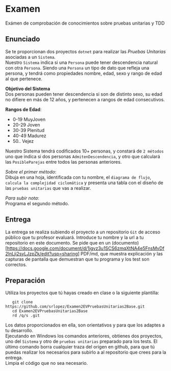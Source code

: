 # Examen  
Exámen de comprobación de conocimientos sobre pruebas unitarias y TDD

## Enunciado
Se te proporcionan dos proyectos `dotnet` para realizar las *Pruebas Unitarias* asociadas a un `Sistema`.  
Nuestro `Sistema` indica si una `Persona` puede tener descendencia natural con otra `Persona`.
Siendo una `Persona` un tipo de dato que refleja una persona, y tendrá como propiedades nombre, edad, sexo y rango de edad al que pertenece.

**Objetivo del Sistema**   
Dos personas pueden tener descendencia si son de distinto sexo, su edad no difiere en más de 12 años, y pertenecen a rangos de edad consecutivos.

**Rangos de Edad**:  
- 0-19 MuyJoven  
- 20-29 Joven  
- 30-39 Plenitud  
- 40-49 Madurez  
- 50.. Vejez  

Nuestro Sistema tendrá codificados 10+ personas, y constará de `2 métodos` uno que indica si dos personas `AdmitenDescendencia`, y otro que calculará las `PosibleParejas` entre todos las personas anteriores.

_Sobre el primer método_:  
Dibuja en una hoja, identificada con tu nombre, el `diagrama de flujo`, `calcula la complejidad ciclomática` y presenta una tabla con el diseño de las `pruebas unitarias` que vas a realizar. 

_Para subir nota_:  
Programa el segundo método.

## Entrega
  La entrega se realiza subiendo el proyecto a un repositorio `Git` de acceso público que tu profesor evaluará. Introduce tu nombre y la url a tu repositorio en este documento.
  Se pide que en un (documento)[https://docs.google.com/document/d/1jgvz3u1SCS6zmqXtNA4e5FnsMvDf2lnLji2syLJzpZk/edit?usp=sharing] PDF/md, que muestra explicación y las capturas de pantalla que demuestran que tu programa y los test son correctos.

## Preparación
Utiliza los proyectos que tú hayas creado en clase o la siguiente plantilla:
```
   git clone https://github.com/srlopez/Examen2EVPruebasUnitarias2Base.git
   cd Examen2EVPruebasUnitarias2Base
   rd /q/s .git
```
Los datos proporcionados en ella, son orientativos y para que los adaptes a tu desarrollo.  
Ejecutando en Windows los comandos anteriores, obtienes dos proyectos, uno del `Sistema` y otro de `pruebas unitarias` preparado para los tests. El último comando borra cualquier traza del origen en github, para que tú puedas realizar los necesarios para subirlo a al repositorio que crees para la entrega.  
Limpia el código que no sea necesario. 

